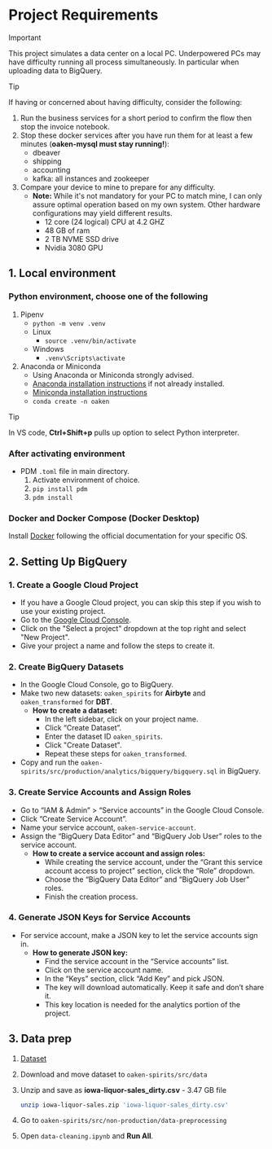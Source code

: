 # Project Requirements

> [!IMPORTANT]
> This project simulates a data center on a local PC. Underpowered PCs may have difficulty running all process simultaneously. In particular when uploading data to BigQuery.

> [!TIP]
> If having or concerned about having difficulty, consider the following:
>
> 1. Run the business services for a short period to confirm the flow then stop the invoice notebook.
> 1. Stop these docker services after you have run them for at least a few minutes (**oaken-mysql must stay running!**):
>    - dbeaver
>    - shipping
>    - accounting
>    - kafka: all instances and zookeeper
> 1. Compare your device to mine to prepare for any difficulty.
>    - **Note:** While it's not mandatory for your PC to match mine, I can only assure optimal operation based on my own system. Other hardware configurations may yield different results.
>       - 12 core (24 logical) CPU at 4.2 GHZ
>       - 48 GB of ram
>       - 2 TB NVME SSD drive
>       - Nvidia 3080 GPU

## 1. Local environment

### Python environment, choose one of the following

1. Pipenv
    - `python -m venv .venv`
    - Linux
        - `source .venv/bin/activate`
    - Windows
        - `.venv\Scripts\activate`
1. Anaconda or Miniconda
    - Using Anaconda or Miniconda strongly advised.
    - [Anaconda installation instructions](https://docs.anaconda.com/free/anaconda/install/index.html) if not already installed.
    - [Miniconda installation instructions](https://docs.anaconda.com/free/miniconda/)
    - `conda create -n oaken`

> [!TIP]
> In VS code, **Ctrl+Shift+p** pulls up option to select Python interpreter.

### After activating environment

- PDM `.toml` file in main directory.
    1. Activate environment of choice.
    1. `pip install pdm`
    1. `pdm install`

### Docker and Docker Compose (Docker Desktop)

Install [Docker](https://docs.docker.com/get-docker/) following the official documentation for your specific OS.

## 2. Setting Up BigQuery

### 1. Create a Google Cloud Project

- If you have a Google Cloud project, you can skip this step if you wish to use your existing project.
- Go to the [Google Cloud Console](https://console.cloud.google.com/).
- Click on the "Select a project" dropdown at the top right and select "New Project".
- Give your project a name and follow the steps to create it.

### 2. Create BigQuery Datasets

- In the Google Cloud Console, go to BigQuery.
- Make two new datasets: `oaken_spirits` for **Airbyte** and `oaken_transformed` for **DBT**.
  - **How to create a dataset:**
    - In the left sidebar, click on your project name.
    - Click “Create Dataset”.
    - Enter the dataset ID  `oaken_spirits`.
    - Click "Create Dataset".
    - Repeat these steps for `oaken_transformed`.
- Copy and run the `oaken-spirits/src/production/analytics/bigquery/bigquery.sql` in BigQuery.

### 3. Create Service Accounts and Assign Roles

- Go to “IAM & Admin” > “Service accounts” in the Google Cloud Console.
- Click “Create Service Account”.
- Name your service account, `oaken-service-account`.
- Assign the “BigQuery Data Editor” and “BigQuery Job User” roles to the service account.
  - **How to create a service account and assign roles:**
    - While creating the service account, under the “Grant this service account access to project” section, click the “Role” dropdown.
    - Choose the “BigQuery Data Editor” and “BigQuery Job User” roles.
    - Finish the creation process.

### 4. Generate JSON Keys for Service Accounts

- For service account, make a JSON key to let the service accounts sign in.
  - **How to generate JSON key:**
    - Find the service account in the “Service accounts” list.
    - Click on the service account name.
    - In the “Keys” section, click “Add Key” and pick JSON.
    - The key will download automatically. Keep it safe and don’t share it.
    - This key location is needed for the analytics portion of the project.

## 3. Data prep

1. [Dataset](https://www.kaggle.com/datasets/residentmario/iowa-liquor-sales)
1. Download and move dataset to `oaken-spirits/src/data`
1. Unzip and save as **iowa-liquor-sales_dirty.csv** - 3.47 GB file

    ```bash
    unzip iowa-liquor-sales.zip 'iowa-liquor-sales_dirty.csv'
    ```

1. Go to `oaken-spirits/src/non-production/data-preprocessing`
1. Open `data-cleaning.ipynb` and **Run All**.
